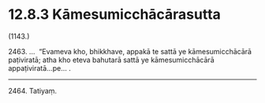 # 12.8.3 Kāmesumicchācārasutta

(1143.)

2463\. …  “Evameva kho, bhikkhave, appakā te sattā ye kāmesumicchācārā paṭiviratā; atha kho eteva bahutarā sattā ye kāmesumicchācārā appaṭiviratā…pe… .

---

2464\. Tatiyaṃ.
